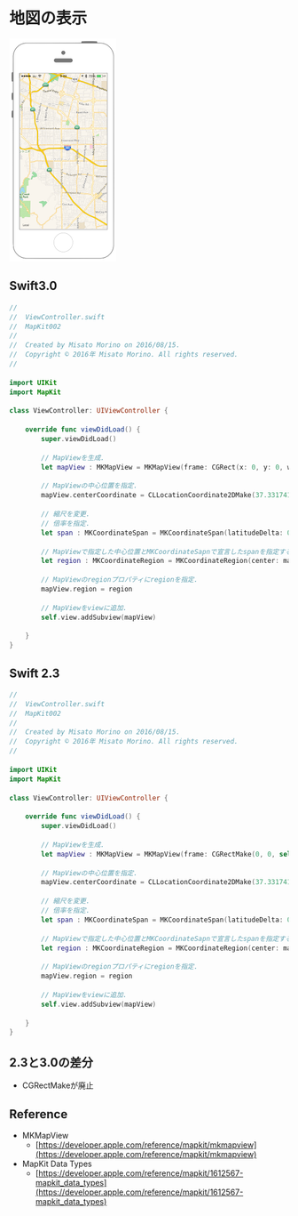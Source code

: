 # 地図の表示

![Preview mapkit002](img/mapkit002.png)

## Swift3.0
```swift
//
//  ViewController.swift
//  MapKit002
//
//  Created by Misato Morino on 2016/08/15.
//  Copyright © 2016年 Misato Morino. All rights reserved.
//

import UIKit
import MapKit

class ViewController: UIViewController {
    
    override func viewDidLoad() {
        super.viewDidLoad()
        
        // MapViewを生成.
        let mapView : MKMapView = MKMapView(frame: CGRect(x: 0, y: 0, width: self.view.frame.size.width, height: self.view.frame.size.height))
        
        // MapViewの中心位置を指定.
        mapView.centerCoordinate = CLLocationCoordinate2DMake(37.331741, -122.030333)
        
        // 縮尺を変更.
        // 倍率を指定.
        let span : MKCoordinateSpan = MKCoordinateSpan(latitudeDelta: 0.1, longitudeDelta: 0.1)
        
        // MapViewで指定した中心位置とMKCoordinateSapnで宣言したspanを指定する.
        let region : MKCoordinateRegion = MKCoordinateRegion(center: mapView.centerCoordinate, span: span)
        
        // MapViewのregionプロパティにregionを指定.
        mapView.region = region
        
        // MapViewをviewに追加.
        self.view.addSubview(mapView)
        
    } 
}
```

## Swift 2.3
```swift
//
//  ViewController.swift
//  MapKit002
//
//  Created by Misato Morino on 2016/08/15.
//  Copyright © 2016年 Misato Morino. All rights reserved.
//

import UIKit
import MapKit

class ViewController: UIViewController {
    
    override func viewDidLoad() {
        super.viewDidLoad()
        
        // MapViewを生成.
        let mapView : MKMapView = MKMapView(frame: CGRectMake(0, 0, self.view.frame.size.width, self.view.frame.size.height))
        
        // MapViewの中心位置を指定.
        mapView.centerCoordinate = CLLocationCoordinate2DMake(37.331741, -122.030333)
        
        // 縮尺を変更.
        // 倍率を指定.
        let span : MKCoordinateSpan = MKCoordinateSpan(latitudeDelta: 0.1, longitudeDelta: 0.1)
        
        // MapViewで指定した中心位置とMKCoordinateSapnで宣言したspanを指定する.
        let region : MKCoordinateRegion = MKCoordinateRegion(center: mapView.centerCoordinate, span: span)
        
        // MapViewのregionプロパティにregionを指定.
        mapView.region = region
        
        // MapViewをviewに追加.
        self.view.addSubview(mapView)
        
    } 
}
```

## 2.3と3.0の差分

* CGRectMakeが廃止

## Reference
* MKMapView
    * [https://developer.apple.com/reference/mapkit/mkmapview](https://developer.apple.com/reference/mapkit/mkmapview)
* MapKit Data Types
    * [https://developer.apple.com/reference/mapkit/1612567-mapkit_data_types](https://developer.apple.com/reference/mapkit/1612567-mapkit_data_types)
